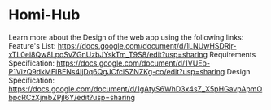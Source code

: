 # Homi-Hub
Learn more about the Design of the web app using the following links: 
Feature's List: https://docs.google.com/document/d/1LNUwHSDRjr-xTL0ei8Qw8LpoSvZGnUzbJYskTm_T9S8/edit?usp=sharing
Requirements Specification: https://docs.google.com/document/d/1VUEb-P1VizQ9dkMFIBENs4ljDq6QgJCfciSZNZKg-co/edit?usp=sharing
Design Specification: https://docs.google.com/document/d/1gAtyS6WhD3x4sZ_X5pHGavpApmObpcRCzXjmbZPjI6Y/edit?usp=sharing
